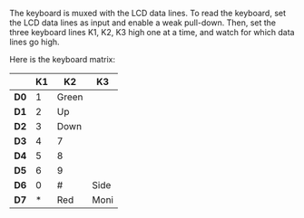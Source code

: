 The keyboard is muxed with the LCD data lines.
To read the keyboard, set the LCD data lines as input and enable a weak pull-down.
Then, set the three keyboard lines K1, K2, K3 high one at a time, and watch for which data lines go high.

Here is the keyboard matrix:

|        | **K1** | **K2** | **K3** |
|--------|--------|--------|--------|
| **D0** |   1    |  Green |        |
| **D1** |   2    |  Up    |        |
| **D2** |   3    |  Down  |        |
| **D3** |   4    |  7     |        |
| **D4** |   5    |  8     |        |
| **D5** |   6    |  9     |        |
| **D6** |   0    |  #     | Side   |
| **D7** |   *    |  Red   | Moni   |
